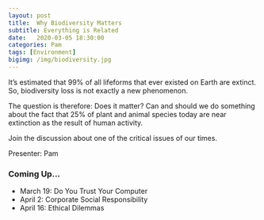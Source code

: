 ```yaml
---
layout: post
title:  Why Biodiversity Matters
subtitle: Everything is Related
date:   2020-03-05 18:30:00
categories: Pam
tags: [Environment]
bigimg: /img/biodiversity.jpg
---
```


It’s estimated that 99% of all lifeforms that ever existed on Earth are extinct. So, biodiversity loss is not exactly a new phenomenon.

The question is therefore: Does it matter? Can and should we do something about the fact that 25% of plant and animal species today are near extinction as the result of human activity.

Join the discussion about one of the critical issues of our times.

Presenter: Pam

### Coming Up...

* March 19: Do You Trust Your Computer
* April 2: Corporate Social Responsibility
* April 16: Ethical Dilemmas 